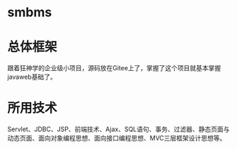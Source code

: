 # smbms
# 总体框架

跟着狂神学的企业级小项目，源码放在Gitee上了，掌握了这个项目就基本掌握javaweb基础了。
# 所用技术
Servlet、JDBC、JSP、前端技术、Ajax、SQL语句、事务、过滤器、静态页面与动态页面、面向对象编程思想、面向接口编程思想、MVC三层框架设计思想等。
